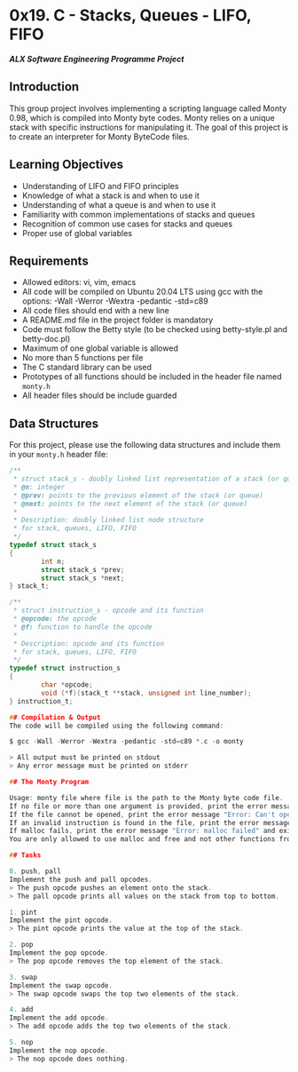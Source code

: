 # 0x19. C - Stacks, Queues - LIFO, FIFO
***ALX Software Engineering Programme Project***

## Introduction

This group project involves implementing a scripting language called Monty 0.98, which is compiled into Monty byte codes. Monty relies on a unique stack with specific instructions for manipulating it. The goal of this project is to create an interpreter for Monty ByteCode files.

## Learning Objectives

- Understanding of LIFO and FIFO principles
- Knowledge of what a stack is and when to use it
- Understanding of what a queue is and when to use it
- Familiarity with common implementations of stacks and queues
- Recognition of common use cases for stacks and queues
- Proper use of global variables

## Requirements

- Allowed editors: vi, vim, emacs
- All code will be compiled on Ubuntu 20.04 LTS using gcc with the options: -Wall -Werror -Wextra -pedantic -std=c89
- All code files should end with a new line
- A README.md file in the project folder is mandatory
- Code must follow the Betty style (to be checked using betty-style.pl and betty-doc.pl)
- Maximum of one global variable is allowed
- No more than 5 functions per file
- The C standard library can be used
- Prototypes of all functions should be included in the header file named `monty.h`
- All header files should be include guarded

## Data Structures

For this project, please use the following data structures and include them in your `monty.h` header file:

```c
/**
 * struct stack_s - doubly linked list representation of a stack (or queue)
 * @n: integer
 * @prev: points to the previous element of the stack (or queue)
 * @next: points to the next element of the stack (or queue)
 *
 * Description: doubly linked list node structure
 * for stack, queues, LIFO, FIFO
 */
typedef struct stack_s
{
        int n;
        struct stack_s *prev;
        struct stack_s *next;
} stack_t;

/**
 * struct instruction_s - opcode and its function
 * @opcode: the opcode
 * @f: function to handle the opcode
 *
 * Description: opcode and its function
 * for stack, queues, LIFO, FIFO
 */
typedef struct instruction_s
{
        char *opcode;
        void (*f)(stack_t **stack, unsigned int line_number);
} instruction_t;

## Compilation & Output
The code will be compiled using the following command:

$ gcc -Wall -Werror -Wextra -pedantic -std=c89 *.c -o monty

> All output must be printed on stdout
> Any error message must be printed on stderr

## The Monty Program

Usage: monty file where file is the path to the Monty byte code file.
If no file or more than one argument is provided, print the error message "USAGE: monty file" and exit with status EXIT_FAILURE.
If the file cannot be opened, print the error message "Error: Can't open file <file>" and exit with status EXIT_FAILURE.
If an invalid instruction is found in the file, print the error message "L<line_number>: unknown instruction <opcode>" and exit with status EXIT_FAILURE.
If malloc fails, print the error message "Error: malloc failed" and exit with status EXIT_FAILURE.
You are only allowed to use malloc and free and not other functions from the malloc family (realloc, calloc, etc.).

## Tasks

0. push, pall
Implement the push and pall opcodes.
> The push opcode pushes an element onto the stack.
> The pall opcode prints all values on the stack from top to bottom.

1. pint
Implement the pint opcode.
> The pint opcode prints the value at the top of the stack.

2. pop
Implement the pop opcode.
> The pop opcode removes the top element of the stack.

3. swap
Implement the swap opcode.
> The swap opcode swaps the top two elements of the stack.

4. add
Implement the add opcode.
> The add opcode adds the top two elements of the stack.

5. nop
Implement the nop opcode.
> The nop opcode does nothing.
